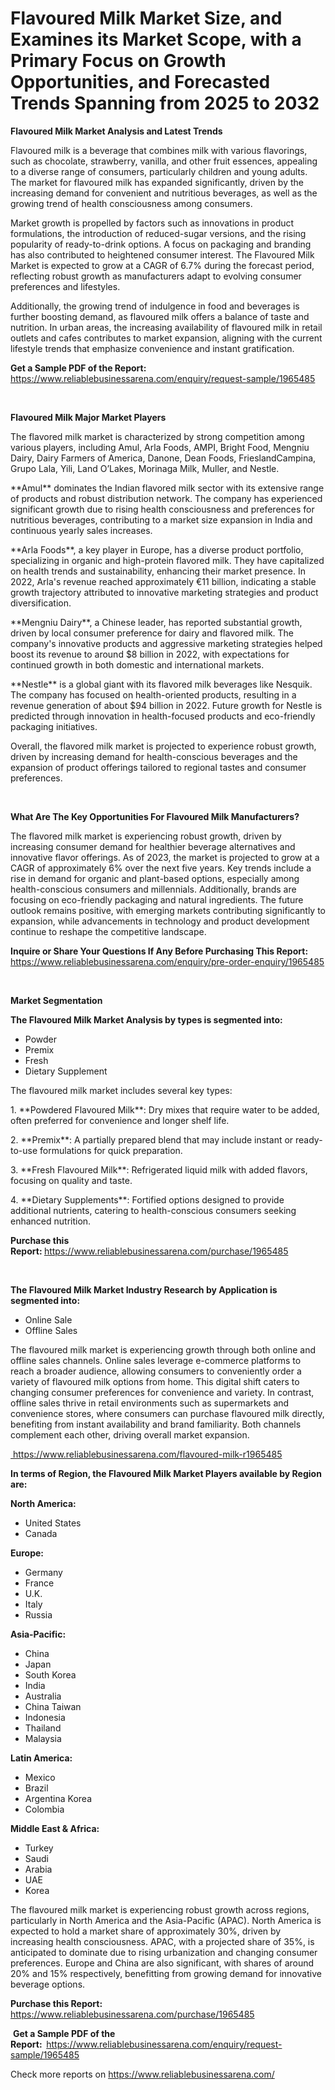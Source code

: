 <p><h1>Flavoured Milk Market Size, and Examines its Market Scope, with a Primary Focus on Growth Opportunities, and Forecasted Trends Spanning from 2025 to 2032</h1></p><p><strong>Flavoured Milk Market Analysis and Latest Trends</strong></p>
<p><p>Flavoured milk is a beverage that combines milk with various flavorings, such as chocolate, strawberry, vanilla, and other fruit essences, appealing to a diverse range of consumers, particularly children and young adults. The market for flavoured milk has expanded significantly, driven by the increasing demand for convenient and nutritious beverages, as well as the growing trend of health consciousness among consumers. </p><p>Market growth is propelled by factors such as innovations in product formulations, the introduction of reduced-sugar versions, and the rising popularity of ready-to-drink options. A focus on packaging and branding has also contributed to heightened consumer interest. The Flavoured Milk Market is expected to grow at a CAGR of 6.7% during the forecast period, reflecting robust growth as manufacturers adapt to evolving consumer preferences and lifestyles. </p><p>Additionally, the growing trend of indulgence in food and beverages is further boosting demand, as flavoured milk offers a balance of taste and nutrition. In urban areas, the increasing availability of flavoured milk in retail outlets and cafes contributes to market expansion, aligning with the current lifestyle trends that emphasize convenience and instant gratification.</p></p>
<p><strong>Get a Sample PDF of the Report:&nbsp;</strong> <a href="https://www.reliablebusinessarena.com/enquiry/request-sample/1965485?utm_campaign=2095&utm_medium=2&utm_source=Github&utm_content=ia&utm_term=15022025&utm_id=flavoured-milk">https://www.reliablebusinessarena.com/enquiry/request-sample/1965485</a></p>
<p>&nbsp;</p>
<p><strong>Flavoured Milk Major Market Players</strong></p>
<p><p>The flavored milk market is characterized by strong competition among various players, including Amul, Arla Foods, AMPI, Bright Food, Mengniu Dairy, Dairy Farmers of America, Danone, Dean Foods, FrieslandCampina, Grupo Lala, Yili, Land O’Lakes, Morinaga Milk, Muller, and Nestle. </p><p>**Amul** dominates the Indian flavored milk sector with its extensive range of products and robust distribution network. The company has experienced significant growth due to rising health consciousness and preferences for nutritious beverages, contributing to a market size expansion in India and continuous yearly sales increases.</p><p>**Arla Foods**, a key player in Europe, has a diverse product portfolio, specializing in organic and high-protein flavored milk. They have capitalized on health trends and sustainability, enhancing their market presence. In 2022, Arla's revenue reached approximately €11 billion, indicating a stable growth trajectory attributed to innovative marketing strategies and product diversification.</p><p>**Mengniu Dairy**, a Chinese leader, has reported substantial growth, driven by local consumer preference for dairy and flavored milk. The company's innovative products and aggressive marketing strategies helped boost its revenue to around $8 billion in 2022, with expectations for continued growth in both domestic and international markets.</p><p>**Nestle** is a global giant with its flavored milk beverages like Nesquik. The company has focused on health-oriented products, resulting in a revenue generation of about $94 billion in 2022. Future growth for Nestle is predicted through innovation in health-focused products and eco-friendly packaging initiatives.</p><p>Overall, the flavored milk market is projected to experience robust growth, driven by increasing demand for health-conscious beverages and the expansion of product offerings tailored to regional tastes and consumer preferences.</p></p>
<p>&nbsp;</p>
<p><strong>What Are The Key Opportunities For Flavoured Milk Manufacturers?</strong></p>
<p><p>The flavored milk market is experiencing robust growth, driven by increasing consumer demand for healthier beverage alternatives and innovative flavor offerings. As of 2023, the market is projected to grow at a CAGR of approximately 6% over the next five years. Key trends include a rise in demand for organic and plant-based options, especially among health-conscious consumers and millennials. Additionally, brands are focusing on eco-friendly packaging and natural ingredients. The future outlook remains positive, with emerging markets contributing significantly to expansion, while advancements in technology and product development continue to reshape the competitive landscape.</p></p>
<p><strong>Inquire or Share Your Questions If Any Before Purchasing This Report:</strong> <a href="https://www.reliablebusinessarena.com/enquiry/pre-order-enquiry/1965485?utm_campaign=2095&utm_medium=2&utm_source=Github&utm_content=ia&utm_term=15022025&utm_id=flavoured-milk">https://www.reliablebusinessarena.com/enquiry/pre-order-enquiry/1965485</a></p>
<p>&nbsp;</p>
<p><strong>Market Segmentation</strong></p>
<p><strong>The Flavoured Milk Market Analysis by types is segmented into:</strong></p>
<p><ul><li>Powder</li><li>Premix</li><li>Fresh</li><li>Dietary Supplement</li></ul></p>
<p><p>The flavoured milk market includes several key types: </p><p>1. **Powdered Flavoured Milk**: Dry mixes that require water to be added, often preferred for convenience and longer shelf life. </p><p>2. **Premix**: A partially prepared blend that may include instant or ready-to-use formulations for quick preparation. </p><p>3. **Fresh Flavoured Milk**: Refrigerated liquid milk with added flavors, focusing on quality and taste. </p><p>4. **Dietary Supplements**: Fortified options designed to provide additional nutrients, catering to health-conscious consumers seeking enhanced nutrition.</p></p>
<p><strong>Purchase this Report:&nbsp;</strong><a href="https://www.reliablebusinessarena.com/purchase/1965485?utm_campaign=2095&utm_medium=2&utm_source=Github&utm_content=ia&utm_term=15022025&utm_id=flavoured-milk">https://www.reliablebusinessarena.com/purchase/1965485</a></p>
<p>&nbsp;</p>
<p><strong>The Flavoured Milk Market Industry Research by Application is segmented into:</strong></p>
<p><ul><li>Online Sale</li><li>Offline Sales</li></ul></p>
<p><p>The flavoured milk market is experiencing growth through both online and offline sales channels. Online sales leverage e-commerce platforms to reach a broader audience, allowing consumers to conveniently order a variety of flavoured milk options from home. This digital shift caters to changing consumer preferences for convenience and variety. In contrast, offline sales thrive in retail environments such as supermarkets and convenience stores, where consumers can purchase flavoured milk directly, benefiting from instant availability and brand familiarity. Both channels complement each other, driving overall market expansion.</p></p>
<p><a href="https://www.reliablebusinessarena.com/flavoured-milk-r1965485?utm_campaign=2095&utm_medium=2&utm_source=Github&utm_content=ia&utm_term=15022025&utm_id=flavoured-milk">&nbsp;https://www.reliablebusinessarena.com/flavoured-milk-r1965485</a></p>
<p><strong>In terms of Region, the Flavoured Milk Market Players available by Region are:</strong></p>
<p>
    <p> <strong> North America: </strong>
        <ul>
            <li>United States</li>
            <li>Canada</li>
        </ul>
        </p> 
    <p> <strong> Europe: </strong>
        <ul>
            <li>Germany</li>
            <li>France</li>
            <li>U.K.</li>
            <li>Italy</li>
            <li>Russia</li>
        </ul>
        </p> 
    <p> <strong> Asia-Pacific: </strong>
        <ul>
            <li>China</li>
            <li>Japan</li>
            <li>South Korea</li>
            <li>India</li>
            <li>Australia</li>
            <li>China Taiwan</li>
            <li>Indonesia</li>
            <li>Thailand</li>
            <li>Malaysia</li>
        </ul>
        </p> 
    <p> <strong> Latin America: </strong>
        <ul>
            <li>Mexico</li>
            <li>Brazil</li>
            <li>Argentina Korea</li>
            <li>Colombia</li>
        </ul>
        </p> 
    <p> <strong> Middle East & Africa: </strong>
        <ul>
            <li>Turkey</li>
            <li>Saudi</li>
            <li>Arabia</li>
            <li>UAE</li>
            <li>Korea</li>
        </ul>
    </p>
    </p>
<p><p>The flavoured milk market is experiencing robust growth across regions, particularly in North America and the Asia-Pacific (APAC). North America is expected to hold a market share of approximately 30%, driven by increasing health consciousness. APAC, with a projected share of 35%, is anticipated to dominate due to rising urbanization and changing consumer preferences. Europe and China are also significant, with shares of around 20% and 15% respectively, benefitting from growing demand for innovative beverage options.</p></p>
<p><strong>Purchase this Report: </strong><a href="https://www.reliablebusinessarena.com/purchase/1965485?utm_campaign=2095&utm_medium=2&utm_source=Github&utm_content=ia&utm_term=15022025&utm_id=flavoured-milk">https://www.reliablebusinessarena.com/purchase/1965485</a></p>
<p>&nbsp;<strong>Get a Sample PDF of the Report:&nbsp;&nbsp;</strong><a href="https://www.reliablebusinessarena.com/enquiry/request-sample/1965485?utm_campaign=2095&utm_medium=2&utm_source=Github&utm_content=ia&utm_term=15022025&utm_id=flavoured-milk">https://www.reliablebusinessarena.com/enquiry/request-sample/1965485</a></p>
<p><strong></strong></p>
<p>Check more reports on <a href="https://www.reliablebusinessarena.com/?utm_campaign=2095&utm_medium=2&utm_source=Github&utm_content=ia&utm_term=15022025&utm_id=flavoured-milk">https://www.reliablebusinessarena.com/</a></p>